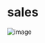 # sales

![image](https://github.com/GauravWadhwani5907/sales/assets/87112353/1a5c594c-b1cd-422d-a2f2-89941d312e3d)
